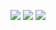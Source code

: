 <a href="https://themeforest.net/collections/6544381-bootstrap-admin-dashboard-templates"><img src="http://html.phoenixcoded.net/adv-universal/adv-bootstrap-collection-2.jpg"></a>
<a href="https://themeforest.net/collections/6912257-angular-admin-dashboard-template"><img src="http://html.phoenixcoded.net/adv-universal/adv-angular-collection-2.jpg"></a>
<a href="https://themeforest.net/collections/7774628-reactjs-dashboard-template"><img src="http://html.phoenixcoded.net/adv-universal/adv-react-collection-2.jpg"></a>

